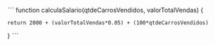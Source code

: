 ˋˋˋ
function calculaSalario(qtdeCarrosVendidos, valorTotalVendas) {
 
    return 2000 + (valorTotalVendas*0.05) + (100*qtdeCarrosVendidos)

}
ˋˋˋ